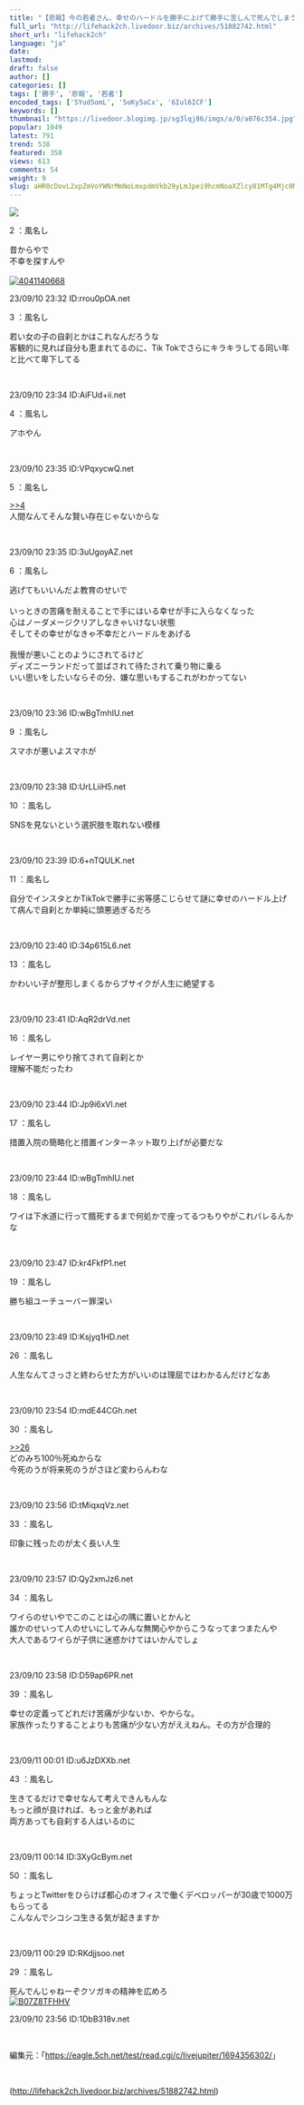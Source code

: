 ```yaml
---
title: "【悲報】今の若者さん、幸せのハードルを勝手に上げて勝手に苦しんで死んでしまう‥‥"
full_url: "http://lifehack2ch.livedoor.biz/archives/51882742.html"
short_url: "lifehack2ch"
language: "ja"
date: 
lastmod: 
draft: false
author: []
categories: []
tags: ['勝手', '悲報', '若者']
encoded_tags: ['5Yud5omL', '5oKy5aCx', '6Iul6ICF']
keywords: []
thumbnail: "https://livedoor.blogimg.jp/sg3lqj86/imgs/a/0/a076c354.jpg"
popular: 1049
latest: 791
trend: 538
featured: 358
views: 613
comments: 54
weight: 9
slug: aHR0cDovL2xpZmVoYWNrMmNoLmxpdmVkb29yLmJpei9hcmNoaXZlcy81MTg4Mjc0Mi5odG1s
---
```


![](https://livedoor.blogimg.jp/sg3lqj86/imgs/a/0/a076c354.jpg)

<div><p class='t_name'>2 ：風名し</p> <p class='r2'>昔からやで <br> 不幸を探すんや<br><br><a href='https://www.amazon.co.jp/dp/4041140668/?tag=nishiky24-22' target='_blank'><img src='https://m.media-amazon.com/images/I/519VOz71e5L._SL500_.jpg' alt='4041140668' border='0'></a> </p><p>23/09/10 23:32 ID:rrou0pOA.net</p> <p class='t_name'>3 ：風名し</p> <p class='r4'>若い女の子の自刹とかはこれなんだろうな <br> 客観的に見れば自分も恵まれてるのに、Tik Tokでさらにキラキラしてる同い年と比べて卑下してる </p><br><p>23/09/10 23:34 ID:AiFUd+ii.net</p> <p class='t_name'>4 ：風名し</p> <p class='r4'>アホやん </p><br><p>23/09/10 23:35 ID:VPqxycwQ.net</p> <p class='t_name_res'>5 ：風名し</p> <p class='r4'><a href='#res_4'>>>4</a> <br> 人間なんてそんな賢い存在じゃないからな </p><br><p>23/09/10 23:35 ID:3uUgoyAZ.net</p> <p class='t_name'>6 ：風名し</p> <p class='r4'>逃げてもいいんだよ教育のせいで <br> <br> いっときの苦痛を耐えることで手にはいる幸せが手に入らなくなった <br> 心はノーダメージクリアしなきゃいけない状態 <br> そしてその幸せがなきゃ不幸だとハードルをあげる <br> <br> 我慢が悪いことのようにされてるけど <br> ディズニーランドだって並ばされて待たされて乗り物に乗る <br> いい思いをしたいならその分、嫌な思いもするこれがわかってない </p><br><p>23/09/10 23:36 ID:wBgTmhIU.net</p> <p class='t_name'>9 ：風名し</p> <p class='r4'>スマホが悪いよスマホが </p><br><p>23/09/10 23:38 ID:UrLLiiH5.net</p> <p class='t_name'>10 ：風名し</p> <p class='r1'>SNSを見ないという選択肢を取れない模様 </p><br><p>23/09/10 23:39 ID:6+nTQULK.net</p> <p class='t_name'>11 ：風名し</p> <p class='r4'>自分でインスタとかTikTokで勝手に劣等感こじらせて謎に幸せのハードル上げて病んで自刹とか単純に頭悪過ぎるだろ </p><br><p>23/09/10 23:40 ID:34p615L6.net</p> <p class='t_name'>13 ：風名し</p> <p class='r4'>かわいい子が整形しまくるからブサイクが人生に絶望する </p><br><p>23/09/10 23:41 ID:AqR2drVd.net</p> <p class='t_name'>16 ：風名し</p> <p class='r4'>レイヤー男にやり捨てされて自刹とか <br> 理解不能だったわ </p><br><p>23/09/10 23:44 ID:Jp9i6xVl.net</p> <p class='t_name'>17 ：風名し</p> <p class='r4'>措置入院の簡略化と措置インターネット取り上げが必要だな </p><br><p>23/09/10 23:44 ID:wBgTmhIU.net</p> <p class='t_name'>18 ：風名し</p> <p class='r4'>ワイは下水道に行って餓死するまで何処かで座ってるつもりやがこれバレるんかな </p><br><p>23/09/10 23:47 ID:kr4FkfP1.net</p> <p class='t_name'>19 ：風名し</p> <p class='r4'>勝ち組ユーチューバー罪深い </p><br><p>23/09/10 23:49 ID:Ksjyq1HD.net</p> <p class='t_name'>26 ：風名し</p> <p class='r2'>人生なんてさっさと終わらせた方がいいのは理屈ではわかるんだけどなあ </p><br><p>23/09/10 23:54 ID:mdE44CGh.net</p> <p class='t_name_res'>30 ：風名し</p> <p class='r4'><a href='#res_26'>>>26</a> <br> どのみち100％死ぬからな <br> 今死のうが将来死のうがさほど変わらんわな </p><br><p>23/09/10 23:56 ID:tMiqxqVz.net</p> <p class='t_name'>33 ：風名し</p> <p class='r4'>印象に残ったのが太く長い人生 </p><br><p>23/09/10 23:57 ID:Qy2xmJz6.net</p> <p class='t_name'>34 ：風名し</p> <p class='r4'>ワイらのせいやでこのことは心の隅に置いとかんと <br> 誰かのせいって人のせいにしてみんな無関心やからこうなってまつまたんや <br> 大人であるワイらが子供に迷惑かけてはいかんでしょ </p><br><p>23/09/10 23:58 ID:D59ap6PR.net</p> <p class='t_name'>39 ：風名し</p> <p class='r4'>幸せの定義ってどれだけ苦痛が少ないか、やからな。 <br> 家族作ったりすることよりも苦痛が少ない方がええねん。その方が合理的 </p><br><p>23/09/11 00:01 ID:u6JzDXXb.net</p> <p class='t_name'>43 ：風名し</p> <p class='r4'>生きてるだけで幸せなんて考えできんもんな <br> もっと顔が良ければ、もっと金があれば <br> 両方あっても自刹する人はいるのに </p><br><p>23/09/11 00:14 ID:3XyGcBym.net</p> <p class='t_name'>50 ：風名し</p> <p class='r4'>ちょっとTwitterをひらけば都心のオフィスで働くデベロッパーが30歳で1000万もらってる <br> こんなんでシコシコ生きる気が起きますか </p><br><p>23/09/11 00:29 ID:RKdjjsoo.net</p> <p class='t_name'>29 ：風名し</p> <p class='r2'>死んでんじゃねーぞクソガキの精神を広めろ<br><a href='https://www.amazon.co.jp/dp/B07Z8TFHHV/?tag=nishiky24-22' target='_blank'><img src='https://m.media-amazon.com/images/I/51leeuXP61L._SL500_.jpg' alt='B07Z8TFHHV' border='0'></a> </p><p>23/09/10 23:56 ID:1DbB318v.net</p> <br><p class='p_url'>編集元：「<a href='https://eagle.5ch.net/test/read.cgi/c/livejupiter/1694356302/' target='_blank'>https://eagle.5ch.net/test/read.cgi/c/livejupiter/1694356302/</a>」</p> <br clear='all'></div>

(http://lifehack2ch.livedoor.biz/archives/51882742.html)
